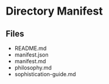 # Directory Manifest

## Files
- README.md
- manifest.json
- manifest.md
- philosophy.md
- sophistication-guide.md

